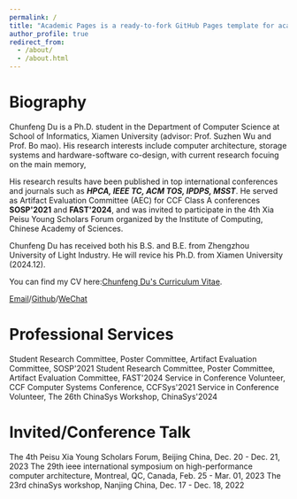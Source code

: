 ```yaml
---
permalink: /
title: "Academic Pages is a ready-to-fork GitHub Pages template for academic personal websites"
author_profile: true
redirect_from: 
  - /about/
  - /about.html
---
```


# Biography
Chunfeng Du is a Ph.D. student in the Department of Computer Science at School of Informatics, Xiamen University (advisor: Prof. Suzhen Wu and Prof. Bo mao). His research interests include computer architecture, storage systems and hardware-software co-design, with current research focuing on the main memory,

His research results have been published in top international conferences and journals such as ***HPCA, IEEE TC, ACM TOS, IPDPS, MSST***. He served as Artifact Evaluation Committee (AEC) for CCF Class A conferences **SOSP'2021** and **FAST'2024**, and was invited to participate in the 4th Xia Peisu Young Scholars Forum organized by the Institute of Computing, Chinese Academy of Sciences.

Chunfeng Du has received both his B.S. and B.E. from Zhengzhou University of Light Industry. He will revice his Ph.D. from Xiamen University (2024.12).

You can find my CV here:[Chunfeng Du's Curriculum Vitae](../assets/ChunfengDu_CV.pdf).

[Email](mailto:dcf_wy@163.com)/[Github](https://github.com/ChunfengDu)/[WeChat](../images/wechat.jpg)


Professional Services
==========

Student Research Committee, Poster Committee, Artifact Evaluation Committee, SOSP'2021
Student Research Committee, Poster Committee, Artifact Evaluation Committee, FAST'2024
Service in Conference Volunteer, CCF Computer Systems Conference, CCFSys'2021
Service in Conference Volunteer, The 26th ChinaSys Workshop, ChinaSys'2024

Invited/Conference Talk
==========
The 4th Peisu Xia Young Scholars Forum, Beijing China, Dec. 20 - Dec. 21, 2023
The 29th ieee international symposium on high-performance computer architecture, Montreal, QC, Canada, Feb. 25 - Mar. 01, 2023
The 23rd chinaSys workshop, Nanjing China, Dec. 17 - Dec. 18, 2022


